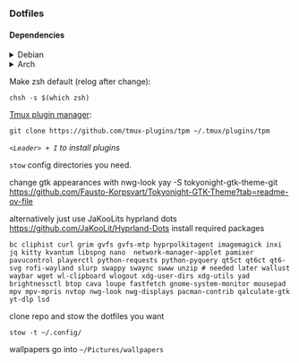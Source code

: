 ### Dotfiles

#### Dependencies

<details>
<summary>Debian</summary>

Add NVIM ppa:
```
sudo add-apt-repository ppa:neovim-ppa/unstable -y
sudo apt update
```

Add Nodejs ppa:
```
curl -fsSL https://deb.nodesource.com/setup_lts.x | sudo -E bash -
```

Install requirements: 
``` 
sudo apt install golang i3 zsh curl tmux fonts-powerline picom rofi alacritty polybar stow git xclip make gcc ripgrep unzip neovim bash bc coreutils gawk jq playerctl autocutsel nodejs -y
```

Install [fonts](https://github.com/powerline/fonts): 
```
git clone https://github.com/powerline/fonts.git --depth=1
./fonts/install.sh
rm -rf fonts
```

if tmux/nvim icons dont show up install nerd fonts, should probably just switch to one of these but i can't be bothered right now
```
sudo apt install wget fontconfig \
&& wget -P ~/.local/share/fonts https://github.com/ryanoasis/nerd-fonts/releases/latest/download/Meslo.zip \
&& cd ~/.local/share/fonts && unzip Meslo.zip && rm *Windows* && rm Meslo.zip && fc-cache -fv
```

Install [oh-my-zsh](https://github.com/ohmyzsh/ohmyzsh):
```
sh -c "$(curl -fsSL https://raw.githubusercontent.com/ohmyzsh/ohmyzsh/master/tools/install.sh)"
```

[Powerlevel10k](https://github.com/romkatv/powerlevel10k):
``` 
git clone --depth=1 https://github.com/romkatv/powerlevel10k.git ${ZSH_CUSTOM:-$HOME/.oh-my-zsh/custom}/themes/powerlevel10k
```

</details>

<details>
    <summary>Arch</summary>


```
pacman -Syu
pacman -S base-devel git go zsh curl tmux alacritty stow xclip make gcc ripgrep unzip neovim bc gawk jq playerctl nodejs gopls nerd-fonts wl-clipboard fzf
```

Hyprland machines: 
```
sudo pacman -S hyprland xdg-desktop-portal-hyprland wayland wlroots rofi-wayland waybar swaylock wlogout grim slurp xorg-xwayland ttf-font-awesome imagemagick hyprpaper swaync pipewire pipewire-alsa pipewire-pulse pavucontrol nemo blueman alsa-utils nm-connection-editor hyprshot
```

Install yay
```
git clone https://aur.archlinux.org/yay.git
cd yay
makepkg -si
```

Might want to install oh-my-zsh manually
```
yay -S autocutsel zsh-theme-powerlevel10k-git oh-my-zsh-git zsh-autocomplete-git
```

Uncomment multilib lines in '/etc/pacman.conf' then 'sudo pacman -Sy'

</details>

Make zsh default (relog after change):
```
chsh -s $(which zsh)
```

[Tmux plugin manager](https://github.com/tmux-plugins/tpm): 
```
git clone https://github.com/tmux-plugins/tpm ~/.tmux/plugins/tpm
```
*`<Leader> + I` to install plugins*

`stow` config directories you need.

change gtk appearances with nwg-look
yay -S tokyonight-gtk-theme-git 
https://github.com/Fausto-Korpsvart/Tokyonight-GTK-Theme?tab=readme-ov-file

alternatively just use JaKooLits hyprland dots https://github.com/JaKooLit/Hyprland-Dots
install required packages  
```
bc cliphist curl grim gvfs gvfs-mtp hyprpolkitagent imagemagick inxi jq kitty kvantum libspng nano  network-manager-applet pamixer pavucontrol playerctl python-requests python-pyquery qt5ct qt6ct qt6-svg rofi-wayland slurp swappy swaync swww unzip # needed later wallust waybar wget wl-clipboard wlogout xdg-user-dirs xdg-utils yad brightnessctl btop cava loupe fastfetch gnome-system-monitor mousepad mpv mpv-mpris nvtop nwg-look nwg-displays pacman-contrib qalculate-gtk yt-dlp lsd
```
clone repo and stow the dotfiles you want 

```
stow -t ~/.config/
```
wallpapers go into `~/Pictures/wallpapers`
